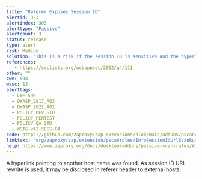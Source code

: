 ```yaml
---
title: "Referer Exposes Session ID"
alertid: 3-3
alertindex: 303
alerttype: "Passive"
alertcount: 3
status: release
type: alert
risk: Medium
solution: "This is a risk if the session ID is sensitive and the hyperlink refers to an external or third party host. For secure content, put session ID in secured session cookie."
references:
   - https://seclists.org/webappsec/2002/q4/111
other: ""
cwe: 598
wasc: 13
alerttags: 
  - CWE-598
  - OWASP_2017_A03
  - OWASP_2021_A01
  - POLICY_DEV_STD
  - POLICY_PENTEST
  - POLICY_QA_STD
  - WSTG-v42-SESS-04
code: https://github.com/zaproxy/zap-extensions/blob/main/addOns/pscanrules/src/main/java/org/zaproxy/zap/extension/pscanrules/InfoSessionIdUrlScanRule.java
linktext: "org/zaproxy/zap/extension/pscanrules/InfoSessionIdUrlScanRule.java"
help: https://www.zaproxy.org/docs/desktop/addons/passive-scan-rules/#id-3
---
```

A hyperlink pointing to another host name was found. As session ID URL rewrite is used, it may be disclosed in referer header to external hosts.
